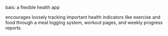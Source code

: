 bais: a flexible health app

encourages loosely tracking important health indicators like exercise and food through a meal logging system, workout pages, and weekly progress reports
